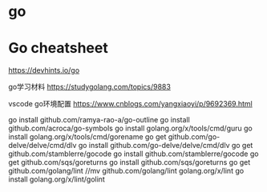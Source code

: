# go
# Go cheatsheet
https://devhints.io/go

go学习材料
https://studygolang.com/topics/9883

vscode go环境配置
https://www.cnblogs.com/yangxiaoyi/p/9692369.html



go install github.com/ramya-rao-a/go-outline
go install github.com/acroca/go-symbols
go install golang.org/x/tools/cmd/guru
go install golang.org/x/tools/cmd/gorename
go get github.com/go-delve/delve/cmd/dlv
go install github.com/go-delve/delve/cmd/dlv
go get github.com/stamblerre/gocode
go install github.com/stamblerre/gocode
go get github.com/sqs/goreturns
go install github.com/sqs/goreturns
go get github.com/golang/lint
//mv github.com/golang/lint golang.org/x/lint
go install golang.org/x/lint/golint

